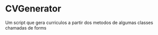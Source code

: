 # CVGenerator

Um script que gera curriculos a partir dos metodos de algumas classes chamadas de forms